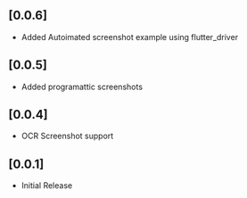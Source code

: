 ## [0.0.6]

* Added Autoimated screenshot example using flutter_driver

## [0.0.5]

* Added programattic screenshots

## [0.0.4]

* OCR Screenshot support


## [0.0.1]

* Initial Release
